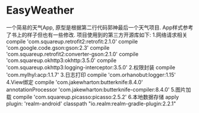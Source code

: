 # EasyWeather
一个简易的天气App, 原型是根据第二行代码郭神最后一个天气项目.
App样式参考了书上的样子但也有一些修改.
项目使用到的第三方开源库如下:
1.网络请求相关
  compile 'com.squareup.retrofit2:retrofit:2.1.0'
  compile 'com.google.code.gson:gson:2.3'
  compile 'com.squareup.retrofit2:converter-gson:2.1.0'
  compile 'com.squareup.okhttp3:okhttp:3.5.0'
  compile 'com.squareup.okhttp3:logging-interceptor:3.5.0'
 2.权限封装
  compile 'com.mylhyl:acp:1.1.7'
 3.日志打印
  compile 'com.orhanobut:logger:1.15'
 4.View绑定
  compile 'com.jakewharton:butterknife:8.4.0'
  annotationProcessor 'com.jakewharton:butterknife-compiler:8.4.0'
 5.图片加载
  compile 'com.squareup.picasso:picasso:2.5.2'
 6.本地数据存储
  apply plugin: 'realm-android'
  classpath "io.realm:realm-gradle-plugin:2.2.1"
